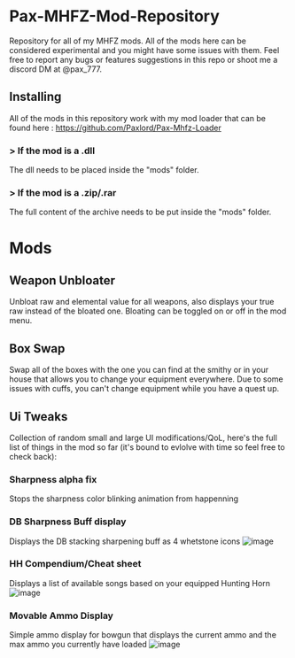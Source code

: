 # Pax-MHFZ-Mod-Repository
Repository for all of my MHFZ mods. All of the mods here can be considered experimental and you might have some issues with them. Feel free to report any bugs or features suggestions in this repo or shoot me a discord DM at @pax_777.

## Installing
All of the mods in this repository work with my mod loader that can be found here : https://github.com/Paxlord/Pax-Mhfz-Loader

### > If the mod is a .dll
The dll needs to be placed inside the "mods" folder.

### > If the mod is a .zip/.rar
The full content of the archive needs to be put inside the "mods" folder.

# Mods

## Weapon Unbloater
Unbloat raw and elemental value for all weapons, also displays your true raw instead of the bloated one. 
Bloating can be toggled on or off in the mod menu. 

## Box Swap
Swap all of the boxes with the one you can find at the smithy or in your house that allows you to change your equipment everywhere. Due to some issues with cuffs, you can't change equipment while you have a quest up. 

## Ui Tweaks
Collection of random small and large UI modifications/QoL, here's the full list of things in the mod so far (it's bound to evlolve with time so feel free to check back): 

### Sharpness alpha fix 
Stops the sharpness color blinking animation from happenning

### DB Sharpness Buff display 
Displays the DB stacking sharpening buff as 4 whetstone icons 
![image](https://github.com/Paxlord/Pax-MHFZ-Mod-Repository/assets/19719025/9fab7184-5b14-44f0-89ca-3cbf99f399b9)

### HH Compendium/Cheat sheet
Displays a list of available songs based on your equipped Hunting Horn
![image](https://github.com/Paxlord/Pax-MHFZ-Mod-Repository/assets/19719025/92adc7f4-bfac-4b8f-a316-ae56501103df)

### Movable Ammo Display
Simple ammo display for bowgun that displays the current ammo and the max ammo you currently have loaded
![image](https://github.com/Paxlord/Pax-MHFZ-Mod-Repository/assets/19719025/4eee2881-1137-4f20-9397-884ea115371a)
